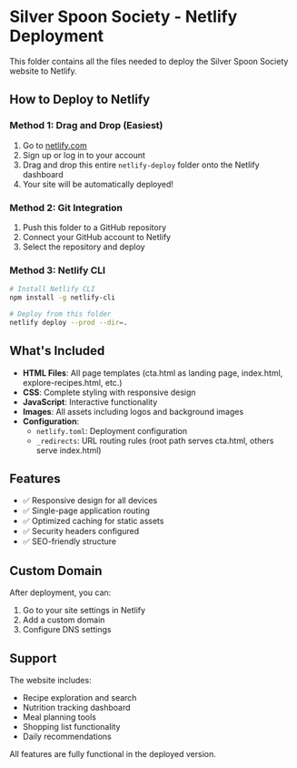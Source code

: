 # Silver Spoon Society - Netlify Deployment

This folder contains all the files needed to deploy the Silver Spoon Society website to Netlify.

## How to Deploy to Netlify

### Method 1: Drag and Drop (Easiest)
1. Go to [netlify.com](https://netlify.com)
2. Sign up or log in to your account
3. Drag and drop this entire `netlify-deploy` folder onto the Netlify dashboard
4. Your site will be automatically deployed!

### Method 2: Git Integration
1. Push this folder to a GitHub repository
2. Connect your GitHub account to Netlify
3. Select the repository and deploy

### Method 3: Netlify CLI
```bash
# Install Netlify CLI
npm install -g netlify-cli

# Deploy from this folder
netlify deploy --prod --dir=.
```

## What's Included

- **HTML Files**: All page templates (cta.html as landing page, index.html, explore-recipes.html, etc.)
- **CSS**: Complete styling with responsive design
- **JavaScript**: Interactive functionality
- **Images**: All assets including logos and background images
- **Configuration**: 
  - `netlify.toml`: Deployment configuration
  - `_redirects`: URL routing rules (root path serves cta.html, others serve index.html)

## Features

- ✅ Responsive design for all devices
- ✅ Single-page application routing
- ✅ Optimized caching for static assets
- ✅ Security headers configured
- ✅ SEO-friendly structure

## Custom Domain

After deployment, you can:
1. Go to your site settings in Netlify
2. Add a custom domain
3. Configure DNS settings

## Support

The website includes:
- Recipe exploration and search
- Nutrition tracking dashboard
- Meal planning tools
- Shopping list functionality
- Daily recommendations

All features are fully functional in the deployed version.